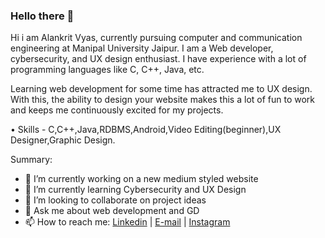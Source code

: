 ### Hello there 👋

Hi i am Alankrit Vyas, currently pursuing computer and communication engineering at Manipal University Jaipur. I am a Web developer, cybersecurity, and UX design enthusiast. I have experience with a lot of programming languages like C, C++, Java, etc.

Learning web development for some time has attracted me to UX design. With this, the ability to design your website makes this a lot of fun to work and keeps me continuously excited for my projects.

• Skills - C,C++,Java,RDBMS,Android,Video Editing(beginner),UX Designer,Graphic Design.
<!--
**alankritvyas21/alankritvyas21** is a ✨ _special_ ✨ repository because its `README.md` (this file) appears on your GitHub profile.
-->
Summary:

- 🔭 I’m currently working on a new medium styled website
- 🌱 I’m currently learning Cybersecurity and UX Design
- 👯 I’m looking to collaborate on project ideas
- 💬 Ask me about web development and GD
- 📫 How to reach me:  <a href="https://www.linkedin.com/in/alankrit-vyas-667063190/">Linkedin</a>  | <a href="mailto:av3h.vyas@gmail.com">E-mail</a> |  <a href="https://www.instagram.com/i_alanvyas/">Instagram</a>


